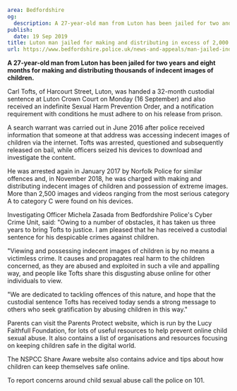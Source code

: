 ```yaml
area: Bedfordshire
og:
  description: A 27-year-old man from Luton has been jailed for two and a half years for making and distributing thousands of indecent images of children.
publish:
  date: 19 Sep 2019
title: Luton man jailed for making and distributing in excess of 2,000 indecent images of children
url: https://www.bedfordshire.police.uk/news-and-appeals/man-jailed-indecent-images-sept2019
```

**A 27-year-old man from Luton has been jailed for two years and eight months for making and distributing thousands of indecent images of children.**

Carl Tofts, of Harcourt Street, Luton, was handed a 32-month custodial sentence at Luton Crown Court on Monday (16 September) and also received an indefinite Sexual Harm Prevention Order, and a notification requirement with conditions he must adhere to on his release from prison.

A search warrant was carried out in June 2016 after police received information that someone at that address was accessing indecent images of children via the internet. Tofts was arrested, questioned and subsequently released on bail, while officers seized his devices to download and investigate the content.

He was arrested again in January 2017 by Norfolk Police for similar offences and, in November 2018, he was charged with making and distributing indecent images of children and possession of extreme images. More than 2,500 images and videos ranging from the most serious category A to category C were found on his devices.

Investigating Officer Michela Zasada from Bedfordshire Police's Cyber Crime Unit, said: "Owing to a number of obstacles, it has taken us three years to bring Tofts to justice. I am pleased that he has received a custodial sentence for his despicable crimes against children.

"Viewing and possessing indecent images of children is by no means a victimless crime. It causes and propagates real harm to the children concerned, as they are abused and exploited in such a vile and appalling way, and people like Tofts share this disgusting abuse online for other individuals to view.

"We are dedicated to tackling offences of this nature, and hope that the custodial sentence Tofts has received today sends a strong message to others who seek gratification by abusing children in this way."

Parents can visit the Parents Protect website, which is run by the Lucy Faithfull Foundation, for lots of useful resources to help prevent online child sexual abuse. It also contains a list of organisations and resources focusing on keeping children safe in the digital world.

The NSPCC Share Aware website also contains advice and tips about how children can keep themselves safe online.

To report concerns around child sexual abuse call the police on 101.
